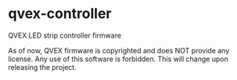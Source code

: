 # qvex-controller
QVEX LED strip controller firmware

As of now, QVEX firmware is copyrighted and does NOT provide any license. Any use of this software is forbidden. This will change upon releasing the project.
